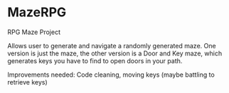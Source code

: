 # MazeRPG
RPG Maze Project

Allows user to generate and navigate a randomly generated maze. One version is just the maze, the other version is a Door and Key maze, which generates keys you have to find to open doors in your path.

Improvements needed: Code cleaning, moving keys (maybe battling to retrieve keys)

